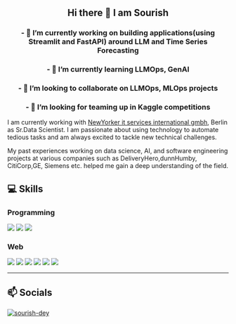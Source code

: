 <h2 align="center">
Hi there 👋 I am Sourish
</h2>


<h3 align="center">
- 🔭 I’m currently working on building applications(using Streamlit and FastAPI) around LLM and Time Series Forecasting
</h3> 
<h3 align="center">
- 🌱 I’m currently learning LLMOps, GenAI
</h3> 
<h3 align="center">
- 👯 I’m looking to collaborate on LLMOps, MLOps projects
</h3> 
<h3 align="center">
- 🤔 I’m looking for teaming up in Kaggle competitions
</h3>
<p align="justified">

I am currently working with <a href="https://www.newyorker.de/lu/company/"> NewYorker it services international gmbh</a>, Berlin as Sr.Data Scientist. I am passionate about using technology to automate tedious tasks and am always excited to tackle new technical challenges. 

My past experiences working on data science, AI, and software engineering projects at various companies such as DeliveryHero,dunnHumby, CitiCorp,GE, Siemens etc. helped me gain a deep understanding of the field.

</p>


<h2> 💻 Skills </h2>
<h3> Programming </h3>
<p>
<img src= 'https://img.shields.io/badge/Python-3776AB?style=for-the-badge&logo=python&logoColor=white' />
<img src= 'https://img.shields.io/badge/MLOps-007ACC?style=for-the-badge&logo=MLOps&logoColor=white' />
<img src="https://img.shields.io/badge/AI%20-%23323330.svg?&style=for-the-badge&logo=AI&logoColor=%23F7DF1E"/>
</p> 
<h3> Web </h3> 
<p>
 <img src="https://img.shields.io/badge/Tensorflow%20-%2320232a.svg?&style=for-the-badge&logo=Tensorflow&logoColor=%2361DAFB"/>
 <img src='https://img.shields.io/badge/PyTorch-E34F26?style=for-the-badge&logo=PyTorch&logoColor=white' />
 <img src='https://img.shields.io/badge/OpenAI-1572B6?style=for-the-badge&logo=OpenAI&logoColor=white' />
 <img src='https://img.shields.io/badge/Streamlit-%23092E20?style=for-the-badge&logo=streamlit&logoColor=white' />
 <img src="https://img.shields.io/badge/FastAPI-005571?style=for-the-badge&logo=fastapi" />
 <img src="https://img.shields.io/badge/LLM-%23000.svg?style=for-the-badge&logo=llm&logoColor=white" />
</p>

<hr/>

<h2> 📫 Socials </h2>
<p>
<a href="https://medium.com/@sourish.syntel" target="_blank"><img src="https://img.shields.io/badge/Medium-12100E?style=for-the-badge&logo=medium&logoColor=white" alt="sourish-dey">
